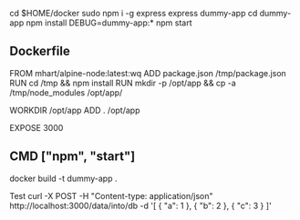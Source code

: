 cd $HOME/docker
sudo npm i -g express
express dummy-app
cd dummy-app
npm install
DEBUG=dummy-app:* npm start

Dockerfile
----------
FROM mhart/alpine-node:latest:wq
ADD package.json /tmp/package.json
RUN cd /tmp && npm install
RUN mkdir -p /opt/app && cp -a /tmp/node_modules /opt/app/

WORKDIR /opt/app
ADD . /opt/app

EXPOSE 3000

CMD ["npm", "start"]
---------

docker build -t dummy-app .


Test
curl -X POST -H "Content-type: application/json" http://localhost:3000/data/into/db -d '[ { "a": 1 }, { "b": 2 }, { "c": 3 } ]'

